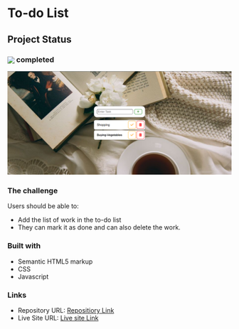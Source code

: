 # To-do List

## Project Status

<h3><img align="center" height="30" src="https://user-images.githubusercontent.com/77252075/217149827-cfed2bf9-caf7-4e9b-806a-efd99d23c6c5.png"> completed</h3>

![toDoListScreenShot](./images/ui-ss.png)

### The challenge

Users should be able to:

- Add the list of work in the to-do list 
- They can mark it as done and can also delete the work.

### Built with

- Semantic HTML5 markup
- CSS
- Javascript

### Links

- Repository URL: [Repositiory Link](https://github.com/svandu/to-do-list)
- Live Site URL: [Live site Link](https://to-do-list-surbhi.netlify.app/)
